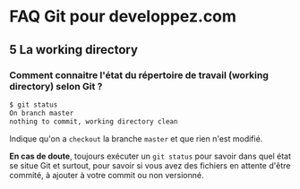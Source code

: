 # FAQ Git pour developpez.com

## 5 La working directory

### Comment connaitre l'état du répertoire de travail (working directory) selon Git ?

```bash
$ git status
On branch master
nothing to commit, working directory clean
```

Indique qu'on a `checkout` la branche `master` et que rien n'est modifié.

**En cas de doute**, toujours exécuter un `git status` pour savoir dans quel état se situe Git
et surtout, pour savoir si vous avez des fichiers en attente d'être commité, à ajouter à votre commit ou
non versionné.
